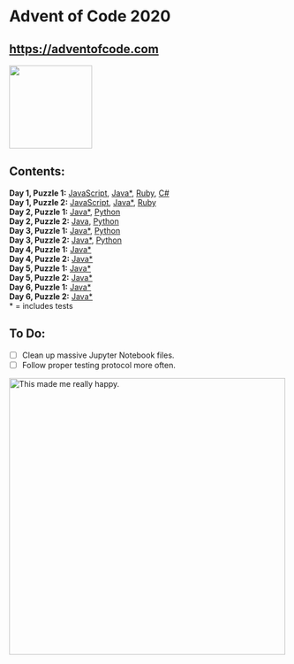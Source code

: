 # Advent of Code 2020

## https://adventofcode.com

<img src="https://media.giphy.com/media/F6OGeOgxHzgZO31NnM/giphy.gif" width="150">

## Contents:

**Day 1, Puzzle 1:** [JavaScript](https://github.com/Coletterbox/Advent-of-Code-2020/blob/main/Day%201%20Puzzle%201.js), [Java*](https://github.com/Coletterbox/Advent-of-Code-2020/tree/main/Day%201%20Puzzle%201), [Ruby](https://github.com/Coletterbox/Advent-of-Code-2020/blob/main/Day%201%20Puzzle%201.rb), [C#](https://github.com/Coletterbox/Advent-of-Code-2020/blob/main/Day%201%20Puzzle%201.cs)\
**Day 1, Puzzle 2:** [JavaScript](https://github.com/Coletterbox/Advent-of-Code-2020/blob/main/Day%201%20Puzzle%202.js), [Java*](https://github.com/Coletterbox/Advent-of-Code-2020/tree/main/Day%201%20Puzzle%202), [Ruby](https://github.com/Coletterbox/Advent-of-Code-2020/blob/main/Day%202%20Puzzle%202.rb)\
**Day 2, Puzzle 1:** [Java*](https://github.com/Coletterbox/Advent-of-Code-2020/tree/main/Day%202%20Puzzle%201), [Python](https://github.com/Coletterbox/Advent-of-Code-2020/blob/main/Day%202%20Puzzle%201.ipynb)\
**Day 2, Puzzle 2:** [Java](https://github.com/Coletterbox/Advent-of-Code-2020/tree/main/Day%202%20Puzzle%202), [Python](https://github.com/Coletterbox/Advent-of-Code-2020/blob/main/Day%202%20Puzzle%202.ipynb)\
**Day 3, Puzzle 1:** [Java*](https://github.com/Coletterbox/Advent-of-Code-2020/tree/main/Day%203/src), [Python](https://github.com/Coletterbox/Advent-of-Code-2020/blob/main/Day%203%20Puzzle%201.ipynb)\
**Day 3, Puzzle 2:** [Java*](https://github.com/Coletterbox/Advent-of-Code-2020/tree/main/Day%203/src), [Python](https://github.com/Coletterbox/Advent-of-Code-2020/blob/main/Day%203%20Puzzle%202.ipynb)\
**Day 4, Puzzle 1:** [Java*](https://github.com/Coletterbox/Advent-of-Code-2020/tree/main/Day%204/src)\
**Day 4, Puzzle 2:** [Java*](https://github.com/Coletterbox/Advent-of-Code-2020/tree/main/Day%204/src)\
**Day 5, Puzzle 1:** [Java*](https://github.com/Coletterbox/Advent-of-Code-2020/tree/main/Day%205/src)\
**Day 5, Puzzle 2:** [Java*](https://github.com/Coletterbox/Advent-of-Code-2020/tree/main/Day%205/src)\
**Day 6, Puzzle 1:** [Java*](https://github.com/Coletterbox/Advent-of-Code-2020/tree/main/Day%206/src/main/java/placeholder/placeholder)\
**Day 6, Puzzle 2:** [Java*](https://github.com/Coletterbox/Advent-of-Code-2020/tree/main/Day%206/src/main/java/placeholder/placeholder)\
\* = includes tests

## To Do:
- [ ] Clean up massive Jupyter Notebook files.
- [ ] Follow proper testing protocol more often.

<img src="https://github.com/Coletterbox/Advent-of-Code-2020/blob/main/2020-12-08%20at%2001.55.51.png" alt="This made me really happy." width="500">

